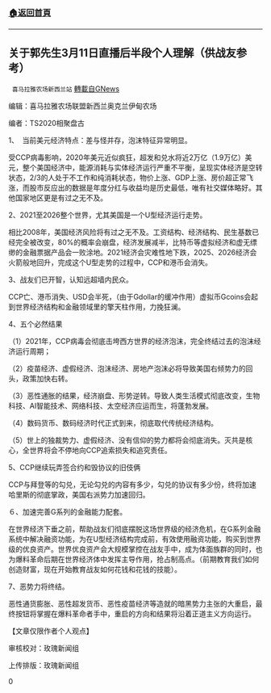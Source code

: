 ###  [:house:返回首頁](https://github.com/ourhimalayas/txt)
---

## 关于郭先生3月11日直播后半段个人理解（供战友参考）
` 喜马拉雅农场新西兰站` [轉載自GNews](https://gnews.org/zh-hans/968348/)

编辑：喜马拉雅农场联盟新西兰奥克兰伊甸农场

编者：TS2020相聚盘古

1、  当前美元经济特点：差与怪并存，泡沫特征异常明显。

受CCP病毒影响，2020年美元近似疯狂，超发和兑水将近2万亿（1.9万亿）美元，整个美国经济中，能源消耗与实体经济运行严重不平衡，呈现实体经济是空转状态，2/3的人处于不工作和纯消耗状态，物价上涨、GDP上涨、房价超正常飞涨，而股市反应出的数据是年度分红与收益均是历史最低，唯有社交媒体略好。其他国家地区更是有过之无不及。

2、2021至2026整个世界，尤其美国是一个U型经济运行走势。

相比2008年，美国经济风险将有过之无不及。工资结构、经济结构、民生基数已经完全被改变，80%的概率会崩盘，经济发展减半，比特币等虚拟经济和虚无缥缈的金融票据产品会一败涂地。2021经济会灾难性地下跌，2025、2026经济会火箭般地回升，完成这个U型走势的过程中，CCP和港币会消失。

3、战友们已开智，认知远超墙内民众。

CCP亡、港币消失、USD会半死，（由于Gdollar的缓冲作用）虚拟币Gcoins会起到世界经济结构和金融领域里的擎天柱作用，力挽狂澜。

4、五个必然结果

（1）2021年，CCP病毒会彻底击垮西方世界的经济泡沫，完全终结过去的泡沫经济运行周期；

（2）疫苗经济、虚假经济、泡沫经济、房地产泡沫必将导致美国右倾势力的回头，政策加快右转。

（3）恶性通胀的结果，经济崩盘、形势逆转。导致人类生活模式彻底改变，生物科技、AI智能技术、网络科技、太空经济应运而生，将蓬勃发展。

（4）数码货币、数码经济时代正式到来，彻底取代传统经济结构。

（5）世上的独裁势力、虚假经济、没有信仰的势力都将会彻底消失。灭共是核心，全世界将会不停地向CCP追索损失和追究责任。

5、CCP继续玩弄签合约和毁协议的旧伎俩

CCP与拜登等的勾兑，无论勾兑的内容有多少，勾兑的协议有多少份，终将加速哈里斯的彻底掌政，美国右派势力加速回归。

６、加速完善G系列的金融能力配套。

在世界经济下垂之前，帮助战友们彻底摆脱这场世界级的经济危机，在G系列金融系统中解决融资功能，为在U型经济结构完成前，有效使用融资功能，购买到世界级的优良资产。世界优良资产会大规模掌控在战友手中，成为体面族群的同时，也为爆料革命后期在世界经济体中发挥主导作用，抢占制高点。（前期教育我们如何创造财富，现在开始教育战友如何花钱和花钱的技能）。

7、恶势力将终结。

恶性通货膨胀、恶性超发货币、恶性疫苗经济等造就的暗黑势力主张的大重启，最终按钮将掌握在爆料革命者手中，重启的方向和结果将沿着正道主义方向运行。



【文章仅限作者个人观点】

审核校对：玫瑰新闻组

上传排版：玫瑰新闻组

0
